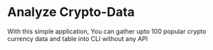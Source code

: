 # Analyze Crypto-Data

With this simple application, You can gather upto 100 popular crypto currency data and table into CLI without any API
